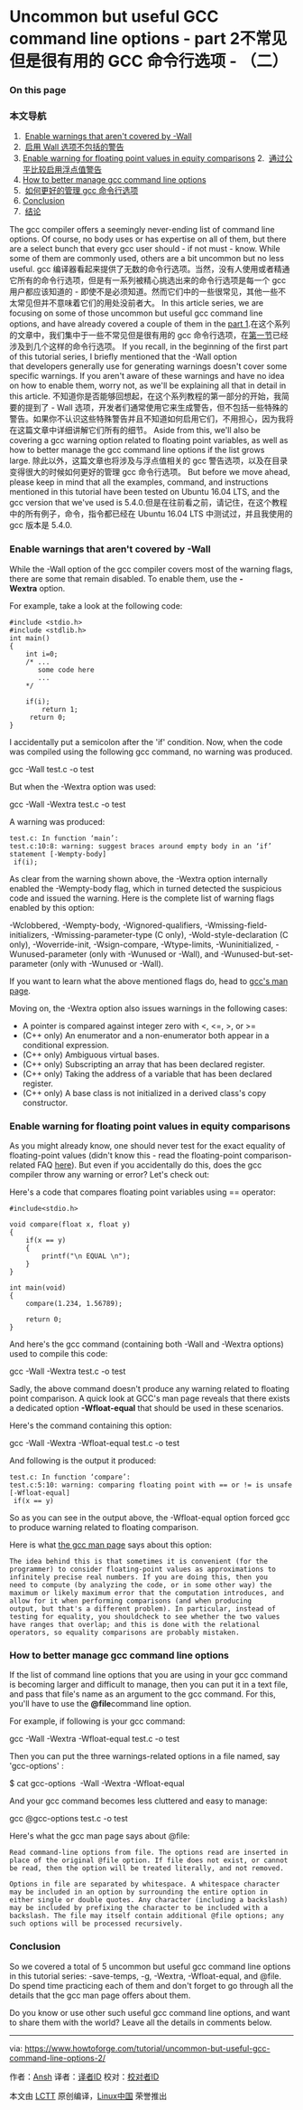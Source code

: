 Uncommon but useful GCC command line options - part 2不常见但是很有用的 GCC 命令行选项 - （二）
============================================================

### On this page
### 本文导航
1.  [Enable warnings that aren't covered by -Wall][1]
1.  [启用 Wall 选项不包括的警告][1]
2.  [Enable warning for floating point values in equity comparisons][2]
2.  [通过公平比较启用浮点值警告][2]
3.  [How to better manage gcc command line options][3]
3.  [如何更好的管理 gcc 命令行选项][3]
4.  [Conclusion][4]
4.  [结论][4]

The gcc compiler offers a seemingly never-ending list of command line options. Of course, no body uses or has expertise on all of them, but there are a select bunch that every gcc user should - if not must - know. While some of them are commonly used, others are a bit uncommon but no less useful.
gcc 编译器看起来提供了无数的命令行选项。当然，没有人使用或者精通它所有的命令行选项，但是有一系列被精心挑选出来的命令行选项是每一个 gcc 用户都应该知道的 - 即使不是必须知道。然而它们中的一些很常见，其他一些不太常见但并不意味着它们的用处没前者大。
In this article series, we are focusing on some of those uncommon but useful gcc command line options, and have already covered a couple of them in the [part 1][5].在这个系列的文章中，我们集中于一些不常见但是很有用的 gcc 命令行选项，在[第一节][5]已经涉及到几个这样的命令行选项。
If you recall, in the beginning of the first part of this tutorial series, I briefly mentioned that the -Wall option that developers generally use for generating warnings doesn't cover some specific warnings. If you aren't aware of these warnings and have no idea on how to enable them, worry not, as we'll be explaining all that in detail in this article. 不知道你是否能够回想起，在这个系列教程的第一部分的开始，我简要的提到了 - Wall 选项，开发者们通常使用它来生成警告，但不包括一些特殊的警告。如果你不认识这些特殊警告并且不知道如何启用它们，不用担心，因为我将在这篇文章中详细讲解它们所有的细节。
Aside from this, we'll also be covering a gcc warning option related to floating point variables, as well as how to better manage the gcc command line options if the list grows large. 除此以外，这篇文章也将涉及与浮点值相关的 gcc 警告选项，以及在目录变得很大的时候如何更好的管理 gcc 命令行选项。
But before we move ahead, please keep in mind that all the examples, command, and instructions mentioned in this tutorial have been tested on Ubuntu 16.04 LTS, and the gcc version that we've used is 5.4.0.但是在往前看之前，请记住，在这个教程中的所有例子，命令，指令都已经在 Ubuntu 16.04 LTS 中测试过，并且我使用的 gcc 版本是 5.4.0.
### Enable warnings that aren't covered by -Wall

While the -Wall option of the gcc compiler covers most of the warning flags, there are some that remain disabled. To enable them, use the **-Wextra** option.

For example, take a look at the following code:

```
#include <stdio.h>
#include <stdlib.h>
int main()
{
    int i=0;
    /* ...
       some code here 
       ...
    */

    if(i);
        return 1;
     return 0; 
}
```

I accidentally put a semicolon after the 'if' condition. Now, when the code was compiled using the following gcc command, no warning was produced.

gcc -Wall test.c -o test

But when the -Wextra option was used:

gcc -Wall -Wextra test.c -o test

A warning was produced:

```
test.c: In function ‘main’:
test.c:10:8: warning: suggest braces around empty body in an ‘if’ statement [-Wempty-body]
 if(i);
```

As clear from the warning shown above, the -Wextra option internally enabled the -Wempty-body flag, which in turned detected the suspicious code and issued the warning. Here is the complete list of warning flags enabled by this option:

-Wclobbered, -Wempty-body, -Wignored-qualifiers, -Wmissing-field-initializers, -Wmissing-parameter-type (C only), -Wold-style-declaration (C only), -Woverride-init, -Wsign-compare, -Wtype-limits, -Wuninitialized, -Wunused-parameter (only with -Wunused or -Wall), and -Wunused-but-set-parameter (only with -Wunused or -Wall). 

If you want to learn what the above mentioned flags do, head to [gcc's man page][6].

Moving on, the -Wextra option also issues warnings in the following cases:

*   A pointer is compared against integer zero with <, <=, >, or >=
*   (C++ only) An enumerator and a non-enumerator both appear in a
    conditional expression.
*   (C++ only) Ambiguous virtual bases.
*   (C++ only) Subscripting an array that has been declared
    register. 
*   (C++ only) Taking the address of a variable that has been
    declared register. 
*   (C++ only) A base class is not initialized in a derived class's
    copy constructor.

### Enable warning for floating point values in equity comparisons

As you might already know, one should never test for the exact equality of floating-point values (didn't know this - read the floating-point comparison-related FAQ [here][7]). But even if you accidentally do this, does the gcc compiler throw any warning or error? Let's check out:

Here's a code that compares floating point variables using == operator:

```
#include<stdio.h>

void compare(float x, float y)
{
    if(x == y)
    {
        printf("\n EQUAL \n");
    }
}

int main(void)
{
    compare(1.234, 1.56789);

    return 0; 
}
```

And here's the gcc command (containing both -Wall and -Wextra options) used to compile this code:

gcc -Wall -Wextra test.c -o test

Sadly, the above command doesn't produce any warning related to floating point comparison. A quick look at GCC's man page reveals that there exists a dedicated option **-Wfloat-equal** that should be used in these scenarios.

Here's the command containing this option:

gcc -Wall -Wextra -Wfloat-equal test.c -o test

And following is the output it produced:

```
test.c: In function ‘compare’:
test.c:5:10: warning: comparing floating point with == or != is unsafe [-Wfloat-equal]
 if(x == y)
```

So as you can see in the output above, the -Wfloat-equal option forced gcc to produce warning related to floating comparison.

Here is what [the gcc man page][8] says about this option:

```
The idea behind this is that sometimes it is convenient (for the programmer) to consider floating-point values as approximations to infinitely precise real numbers. If you are doing this, then you
need to compute (by analyzing the code, or in some other way) the maximum or likely maximum error that the computation introduces, and allow for it when performing comparisons (and when producing
output, but that's a different problem). In particular, instead of testing for equality, you shouldcheck to see whether the two values have ranges that overlap; and this is done with the relational operators, so equality comparisons are probably mistaken.
```

### How to better manage gcc command line options

If the list of command line options that you are using in your gcc command is becoming larger and difficult to manage, then you can put it in a text file, and pass that file's name as an argument to the gcc command. For this, you'll have to use the **@file**command line option.

For example, if following is your gcc command:

gcc -Wall -Wextra -Wfloat-equal test.c -o test

Then you can put the three warnings-related options in a file named, say 'gcc-options' :

$ cat gcc-options 
-Wall -Wextra -Wfloat-equal

And your gcc command becomes less cluttered and easy to manage:

gcc @gcc-options test.c -o test

Here's what the gcc man page says about @file:

```
Read command-line options from file. The options read are inserted in place of the original @file option. If file does not exist, or cannot be read, then the option will be treated literally, and not removed.

Options in file are separated by whitespace. A whitespace character may be included in an option by surrounding the entire option in either single or double quotes. Any character (including a backslash) may be included by prefixing the character to be included with a backslash. The file may itself contain additional @file options; any such options will be processed recursively.
```

### Conclusion

So we covered a total of 5 uncommon but useful gcc command line options in this tutorial series: -save-temps, -g, -Wextra, -Wfloat-equal, and @file. Do spend time practicing each of them and don't forget to go through all the details that the gcc man page offers about them. 

Do you know or use other such useful gcc command line options, and want to share them with the world? Leave all the details in comments below.

--------------------------------------------------------------------------------

via: https://www.howtoforge.com/tutorial/uncommon-but-useful-gcc-command-line-options-2/

作者：[Ansh][a]
译者：[译者ID](https://github.com/译者ID)
校对：[校对者ID](https://github.com/校对者ID)

本文由 [LCTT](https://github.com/LCTT/TranslateProject) 原创编译，[Linux中国](https://linux.cn/) 荣誉推出

[a]:https://twitter.com/howtoforgecom
[1]:https://www.howtoforge.com/tutorial/uncommon-but-useful-gcc-command-line-options-2/#enable-warnings-that-arent-covered-by-wall
[2]:https://www.howtoforge.com/tutorial/uncommon-but-useful-gcc-command-line-options-2/#enable-warning-fornbspfloating-point-values-in-equity-comparisons
[3]:https://www.howtoforge.com/tutorial/uncommon-but-useful-gcc-command-line-options-2/#how-to-better-manage-gcc-command-line-options
[4]:https://www.howtoforge.com/tutorial/uncommon-but-useful-gcc-command-line-options-2/#conclusion
[5]:https://www.howtoforge.com/tutorial/uncommon-but-useful-gcc-command-line-options/
[6]:https://linux.die.net/man/1/gcc
[7]:https://isocpp.org/wiki/faq/newbie
[8]:https://linux.die.net/man/1/gcc
